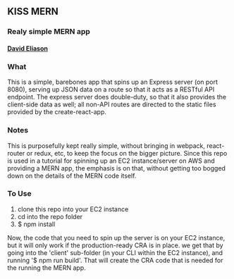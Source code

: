 ## KISS MERN
### Realy simple MERN app
#### [David Eliason](www.davethemaker.com)

### What
This is a simple, barebones app that spins up an Express server (on port 8080), serving up JSON data on a route so that it acts as a RESTful API endpoint. The express server does double-duty, so that it also provides the client-side data as well; all non-API routes are directed to the static files provided by the create-react-app. 

### Notes
This is purposefully kept really simple, without bringing in webpack, react-router or redux, etc,  to keep the focus on the bigger picture. Since this repo is used in a tutorial for spinning up an EC2 instance/server on AWS and providing a MERN app, the emphasis is on that, without getting too bogged down on the details of the MERN code itself.

### To Use
1. clone this repo into your EC2 instance
2. cd into the repo folder
3. $ npm install   

Now, the code that you need to spin up the server is on your EC2 instance, but it will only work if the production-ready CRA is in place. we get that by going into the 'client' sub-folder (in your CLI within the EC2 instance), and running '$ npm run build'. That will create the CRA code that is needed for the running the MERN app.
